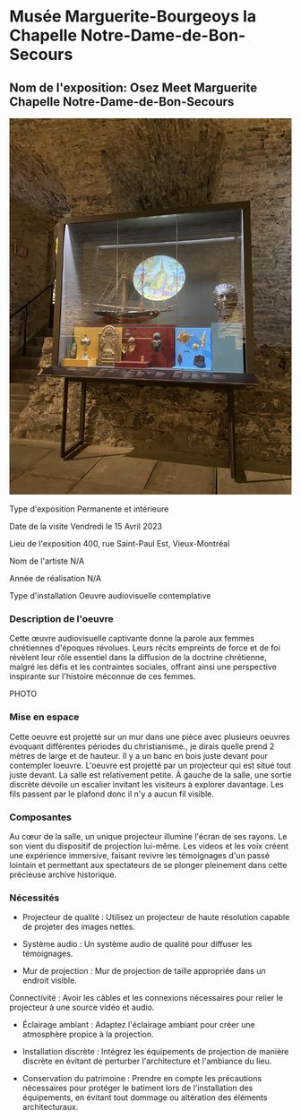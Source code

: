
# Musée Marguerite-Bourgeoys la Chapelle Notre-Dame-de-Bon-Secours #
 
## Nom de l'exposition: Osez Meet Marguerite Chapelle Notre-Dame-de-Bon-Secours ##

![Expostion](./medias/photo_cave.jpg)

Type d'exposition
Permanente et intérieure


Date de la visite
Vendredi le 15 Avril 2023


Lieu de l'exposition
400, rue Saint-Paul Est, Vieux-Montréal

Nom de l'artiste
N/A

Année de réalisation
N/A

Type d'installation
Oeuvre audiovisuelle contemplative

### Description de l'oeuvre ###
Cette œuvre audiovisuelle captivante donne la parole aux femmes chrétiennes d'époques révolues. Leurs récits empreints de force et de foi révèlent leur rôle essentiel dans la diffusion de la doctrine chrétienne, malgré les défis et les contraintes sociales, offrant ainsi une perspective inspirante sur l'histoire méconnue de ces femmes.

PHOTO

### Mise en espace ###
Cette oeuvre est projetté sur un mur dans une pièce avec plusieurs oeuvres évoquant différentes périodes du christianisme., je dirais quelle prend 2 mètres de large et de hauteur. Il y a un banc en bois juste devant pour contempler loeuvre. L'oeuvre est projetté par un projecteur qui est situé tout juste devant. La salle est relativement petite. À gauche de la salle, une sortie discrète dévoile un escalier invitant les visiteurs à explorer davantage. Les fils passent par le plafond donc il n'y a aucun fil visible.


### Composantes ###
Au cœur de la salle, un unique projecteur illumine l'écran de ses rayons. Le son vient du dispositif de projection lui-même. Les videos et les voix créent une expérience immersive, faisant revivre les témoignages d'un passé lointain et permettant aux spectateurs de se plonger pleinement dans cette précieuse archive historique.

### Nécessités ###

- Projecteur de qualité : Utilisez un projecteur de haute résolution capable de projeter des images nettes. 

- Système audio : Un système audio de qualité pour diffuser les témoignages. 

- Mur de projection : Mur de projection de taille appropriée dans un endroit visible.

Connectivité : Avoir les câbles et les connexions nécessaires pour relier le projecteur à une source vidéo et audio.

- Éclairage ambiant : Adaptez l'éclairage ambiant pour créer une atmosphère propice à la projection.

- Installation discrète : Intégrez les équipements de projection de manière discrète en évitant de perturber l'architecture et l'ambiance du lieu.

- Conservation du patrimoine : Prendre en compte les précautions nécessaires pour protéger le batiment lors de l'installation des équipements, en évitant tout dommage ou altération des éléments architecturaux.
